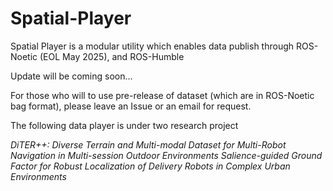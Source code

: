 # Spatial-Player

Spatial Player is a modular utility which enables data publish through ROS-Noetic (EOL May 2025), and ROS-Humble

Update will be coming soon... 

For those who will to use pre-release of dataset (which are in ROS-Noetic bag format), please leave an Issue or an email for request. 

The following data player is under two research project

*DiTER++: Diverse Terrain and Multi-modal Dataset for Multi-Robot Navigation in Multi-session Outdoor Environments*
*Salience-guided Ground Factor for Robust Localization of Delivery Robots in Complex Urban Environments*
